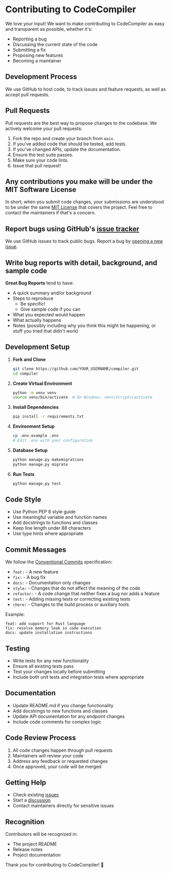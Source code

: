 # Contributing to CodeCompiler

We love your input! We want to make contributing to CodeCompiler as easy and transparent as possible, whether it's:

- Reporting a bug
- Discussing the current state of the code
- Submitting a fix
- Proposing new features
- Becoming a maintainer

## Development Process

We use GitHub to host code, to track issues and feature requests, as well as accept pull requests.

## Pull Requests

Pull requests are the best way to propose changes to the codebase. We actively welcome your pull requests:

1. Fork the repo and create your branch from `main`.
2. If you've added code that should be tested, add tests.
3. If you've changed APIs, update the documentation.
4. Ensure the test suite passes.
5. Make sure your code lints.
6. Issue that pull request!

## Any contributions you make will be under the MIT Software License

In short, when you submit code changes, your submissions are understood to be under the same [MIT License](http://choosealicense.com/licenses/mit/) that covers the project. Feel free to contact the maintainers if that's a concern.

## Report bugs using GitHub's [issue tracker](https://github.com/uday-0408/compiler/issues)

We use GitHub issues to track public bugs. Report a bug by [opening a new issue](https://github.com/uday-0408/compiler/issues/new).

## Write bug reports with detail, background, and sample code

**Great Bug Reports** tend to have:

- A quick summary and/or background
- Steps to reproduce
  - Be specific!
  - Give sample code if you can
- What you expected would happen
- What actually happens
- Notes (possibly including why you think this might be happening, or stuff you tried that didn't work)

## Development Setup

1. **Fork and Clone**
   ```bash
   git clone https://github.com/YOUR_USERNAME/compiler.git
   cd compiler
   ```

2. **Create Virtual Environment**
   ```bash
   python -m venv venv
   source venv/bin/activate  # On Windows: venv\Scripts\activate
   ```

3. **Install Dependencies**
   ```bash
   pip install -r requirements.txt
   ```

4. **Environment Setup**
   ```bash
   cp .env.example .env
   # Edit .env with your configuration
   ```

5. **Database Setup**
   ```bash
   python manage.py makemigrations
   python manage.py migrate
   ```

6. **Run Tests**
   ```bash
   python manage.py test
   ```

## Code Style

- Use Python PEP 8 style guide
- Use meaningful variable and function names
- Add docstrings to functions and classes
- Keep line length under 88 characters
- Use type hints where appropriate

## Commit Messages

We follow the [Conventional Commits](https://www.conventionalcommits.org/) specification:

- `feat:` - A new feature
- `fix:` - A bug fix
- `docs:` - Documentation only changes
- `style:` - Changes that do not affect the meaning of the code
- `refactor:` - A code change that neither fixes a bug nor adds a feature
- `test:` - Adding missing tests or correcting existing tests
- `chore:` - Changes to the build process or auxiliary tools

Example:
```
feat: add support for Rust language
fix: resolve memory leak in code execution
docs: update installation instructions
```

## Testing

- Write tests for any new functionality
- Ensure all existing tests pass
- Test your changes locally before submitting
- Include both unit tests and integration tests where appropriate

## Documentation

- Update README.md if you change functionality
- Add docstrings to new functions and classes
- Update API documentation for any endpoint changes
- Include code comments for complex logic

## Code Review Process

1. All code changes happen through pull requests
2. Maintainers will review your code
3. Address any feedback or requested changes
4. Once approved, your code will be merged

## Getting Help

- Check existing [issues](https://github.com/uday-0408/compiler/issues)
- Start a [discussion](https://github.com/uday-0408/compiler/discussions)
- Contact maintainers directly for sensitive issues

## Recognition

Contributors will be recognized in:
- The project README
- Release notes
- Project documentation

Thank you for contributing to CodeCompiler! 🚀
